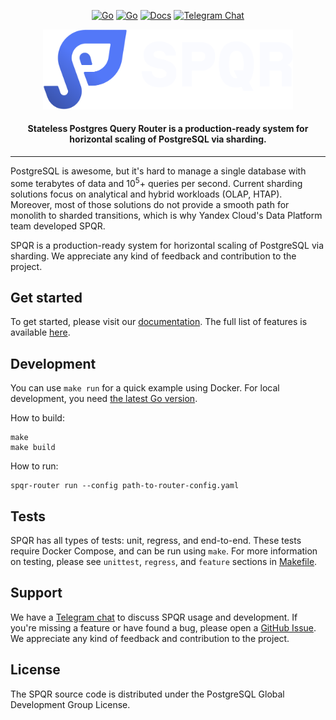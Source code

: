 <div align=center>

[![Go](https://github.com/pg-sharding/spqr/actions/workflows/build.yaml/badge.svg)](https://github.com/pg-sharding/spqr/actions/workflows/build.yaml)
[![Go](https://github.com/pg-sharding/spqr/actions/workflows/tests.yaml/badge.svg)](https://github.com/pg-sharding/spqr/actions/workflows/tests.yaml)
[![Docs](https://img.shields.io/badge/docs-SPQR_dev-blue)](https://t.me/+jMGhyjwicpI3ZWQy)
[![Telegram Chat](https://img.shields.io/badge/telegram-SPQR_dev-blue)](https://t.me/+jMGhyjwicpI3ZWQy)

<picture align=center>
    <source media="(prefers-color-scheme: dark)" srcset="docs/logo/png/spqr_logo_white_alpha.png">
    <source media="(prefers-color-scheme: light)" srcset="docs/logo/png/spqr_logo_alpha.png">
    <img alt="Stateless Postgres Query Router" src="docs/logo/png/spqr_logo_white_alpha.png" width="400px">
</picture>

<h4>Stateless Postgres Query Router is a production-ready system for horizontal scaling of PostgreSQL via sharding.</h4>

</div>

---

PostgreSQL is awesome, but it's hard to manage a single database with some terabytes of data and 10<sup>5</sup>+ queries per second. Current sharding solutions focus on analytical and hybrid workloads (OLAP, HTAP). Moreover, most of those solutions do not provide a smooth path for monolith to sharded transitions, which is why Yandex Cloud's Data Platform team developed SPQR.

SPQR is a production-ready system for horizontal scaling of PostgreSQL via sharding. We appreciate any kind of feedback and contribution to the project.

## Get started

To get started, please visit our [documentation](https://pg-sharding.tech). The full list of features is available [here](https://pg-sharding.tech/features/).

## Development

You can use `make run` for a quick example using Docker. For local development, you need [the latest Go version](https://go.dev/dl/).

How to build:
```
make
make build
```

How to run:
```
spqr-router run --config path-to-router-config.yaml
```

## Tests

SPQR has all types of tests: unit, regress, and end-to-end. These tests require Docker Compose, and can be run using `make`. For more information on testing, please see `unittest`, `regress`, and `feature` sections in [Makefile](./Makefile).

## Support

We have a [Telegram chat](https://t.me/+jMGhyjwicpI3ZWQy) to discuss SPQR usage and development. If you're missing a feature or have found a bug, please open a [GitHub Issue](https://github.com/pg-sharding/spqr/issues/new/choose). We appreciate any kind of feedback and contribution to the project.

## License

The SPQR source code is distributed under the PostgreSQL Global Development Group License.
